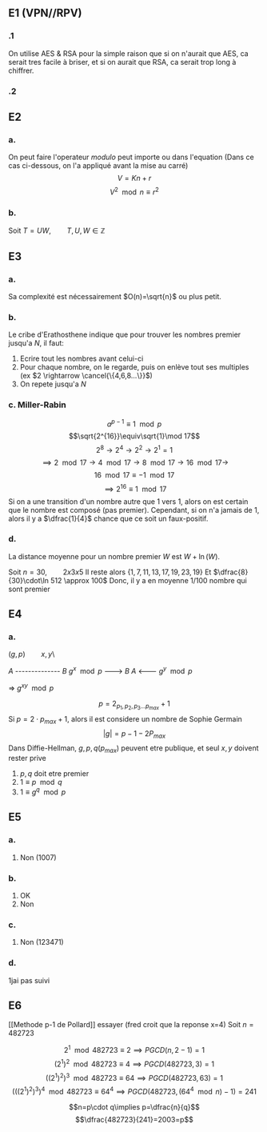 ## E1 (VPN//RPV)
### .1
On utilise AES & RSA pour la simple raison que si on n'aurait que AES, ca serait tres facile à briser, et si on aurait que RSA, ca serait trop long à chiffrer.

### .2

## E2
### a.
On peut faire l'operateur *modulo* peut importe ou dans l'equation (Dans ce cas ci-dessous, on l'a appliqué avant la mise au carré)
$$V=Kn+r$$
$$V^2\mod n \equiv r^2$$
### b.
Soit $T=UW, \qquad T,U,W \in \mathbb{Z}$


## E3
### a.
Sa complexité est nécessairement $O(n)=\sqrt{n}$ ou plus petit.

### b. 
Le cribe d'Erathosthene indique que pour trouver les nombres premier jusqu'a $N$, il faut:
1. Ecrire tout les nombres avant celui-ci
2. Pour chaque nombre, on le regarde, puis on enlève tout ses multiples (ex $2 \rightarrow \cancel{\{4,6,8...\}}$)
3. On repete jusqu'a $N$

### c. Miller-Rabin
$$a^{p-1}\equiv 1\mod p$$
$$\sqrt{2^{16}}\equiv\sqrt{1}\mod 17$$
$$2^8 \rightarrow 2^4 \rightarrow2^2\rightarrow2^1=1$$
$$\implies 2\mod 17 \rightarrow 4\mod 17 \rightarrow 8\mod 17 \rightarrow16\mod 17 \rightarrow$$
$$16\mod17\equiv -1\mod17$$
$$\implies 2^{16}\equiv1\mod 17$$
Si on a une transition d'un nombre autre que 1 vers 1, alors on est certain que le nombre est composé (pas premier). Cependant, si on n'a jamais de 1, alors il y a $\dfrac{1}{4}$ chance que ce soit un faux-positif.

### d. 
La distance moyenne pour un nombre premier $W$ est $W+\ln (W)$.

Soit $n=30, \qquad 2x3x5$
Il reste alors $\{1,7,11,13,17,19,23,19\}$
Et $\dfrac{8}{30}\cdot\ln 512 \approx 100$
Donc, il y a en moyenne 1/100 nombre qui sont premier


## E4
### a.
$(g, p) \qquad x, y$\

*A* -------------- *B*
$g^x\mod p$ ---> *B*
*A* <--- $g^y\mod p$

=> $g^{xy}\mod p$



$$p=2_{p_1,p_2,p_3...p_{max}}+1$$
Si $p=2\cdot p_{max} + 1$, alors il est considere un nombre de Sophie Germain
$$|g|=p-1-2P_{max}$$
Dans Diffie-Hellman, $g,p,q(p_{max})$ peuvent etre publique, et seul $x,y$ doivent rester prive

1. $p,q$ doit etre premier
2. $1\equiv p\mod q$
3. $1\equiv g^q\mod p$

## E5
### a.
1. Non (1007)

### b.
1. OK
2. Non

### c.
1. Non (123471)

### d. 
1jai pas suivi

## E6
[[Methode p-1 de Pollard]]
essayer (fred croit que la reponse x=4)
Soit $n=482723$

$$2^1\mod 482723\equiv2\implies PGCD(n, 2-1)=1$$
$$(2^1)^2\mod 482723\equiv4 \implies PGCD(482723, 3)=1$$
$$((2^1)^2)^3\mod 482723\equiv64 \implies PGCD(482723, 63)=1$$
$$(((2^1)^2)^3)^4\mod 482723\equiv64^4 \implies PGCD(482723, (64^4\mod n)-1)=241$$

$$n=p\cdot q\implies p=\dfrac{n}{q}$$
$$\dfrac{482723}{241}=2003=p$$
